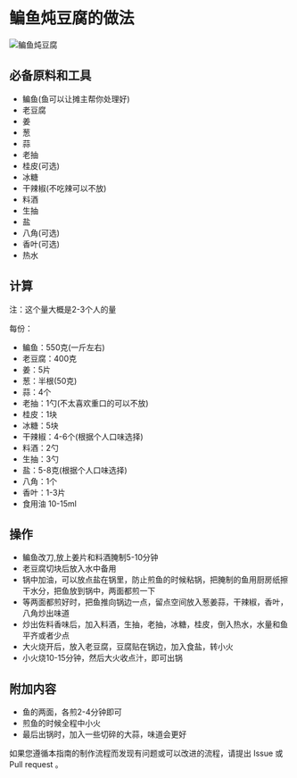 
# 鳊鱼炖豆腐的做法

![鳊鱼炖豆腐](./鳊鱼炖豆腐.jpg)

## 必备原料和工具

- 鳊鱼(鱼可以让摊主帮你处理好)
- 老豆腐
- 姜
- 葱
- 蒜
- 老抽
- 桂皮(可选)
- 冰糖
- 干辣椒(不吃辣可以不放)
- 料酒
- 生抽
- 盐
- 八角(可选)
- 香叶(可选)
- 热水

## 计算

注：这个量大概是2-3个人的量

每份：

- 鳊鱼：550克(一斤左右)
- 老豆腐：400克
- 姜：5片
- 葱：半根(50克)
- 蒜：4个
- 老抽：1勺(不太喜欢重口的可以不放)
- 桂皮：1块
- 冰糖：5块
- 干辣椒：4-6个(根据个人口味选择)
- 料酒：2勺
- 生抽：3勺
- 盐：5-8克(根据个人口味选择)
- 八角：1个
- 香叶：1-3片
- 食用油 10-15ml

## 操作

- 鳊鱼改刀,放上姜片和料酒腌制5-10分钟
- 老豆腐切块后放入水中备用
- 锅中加油，可以放点盐在锅里，防止煎鱼的时候粘锅，把腌制的鱼用厨房纸擦干水分，把鱼放到锅中，两面都煎一下
- 等两面都煎好时，把鱼推向锅边一点，留点空间放入葱姜蒜，干辣椒，香叶，八角炒出味道
- 炒出佐料香味后，加入料酒，生抽，老抽，冰糖，桂皮，倒入热水，水量和鱼平齐或者少点
- 大火烧开后，放入老豆腐，豆腐贴在锅边，加入食盐，转小火
- 小火烧10-15分钟，然后大火收点汁，即可出锅

## 附加内容

- 鱼的两面，各煎2-4分钟即可
- 煎鱼的时候全程中小火
- 最后出锅时，加入一些切碎的大蒜，味道会更好

如果您遵循本指南的制作流程而发现有问题或可以改进的流程，请提出 Issue 或 Pull request 。

